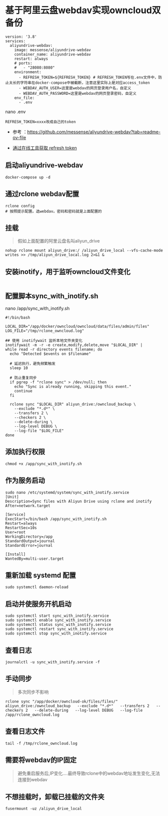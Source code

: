 # 基于阿里云盘webdav实现owncloud双备份
```shell
version: '3.8'
services:
  aliyundrive-webdav:
    image: messense/aliyundrive-webdav
    container_name: aliyundrive-webdav
    restart: always
    # ports:
    #   - "28080:8080"
    environment:
      - REFRESH_TOKEN=${REFRESH_TOKEN} # REFRESH_TOKEN写在.env文件中，防止太长的字符串在docker-compose中被截断，注意这里实际上是对应access_token
      - WEBDAV_AUTH_USER=这里是webdav的网页登录用户名，自定义
      - WEBDAV_AUTH_PASSWORD=这里是webdav的网页登录密码，自定义
    env_file:
      - .env 
```
nano .env
```shell
REFRESH_TOKEN=xxxx改成自己的token
```

- 参考 ：https://github.com/messense/aliyundrive-webdav?tab=readme-ov-file

- [通过在线工具获取 refresh token](https://messense-aliyundrive-webdav-backendrefresh-token-ucs0wn.streamlit.app/)

## 启动aliyundrive-webdav
```shell
docker-compose up -d 
```

## 通过rclone webdav配置
```shell
rclone config
# 按照提示配置。选webdav。密码和密码就是上面配置的
```

## 挂载
> 假如上面配置的阿里云盘名叫aliyun_drive
```shell
nohup rclone mount aliyun_drive:/ /aliyun_drive_local --vfs-cache-mode writes >> /tmp/aliyun_drive_local.log 2>&1 &
```

## 安装inotify，用于监听owncloud文件变化
```shell
```
## 配置脚本sync_with_inotify.sh
nano /app/sync_with_inotify.sh
```shell
#!/bin/bash

LOCAL_DIR="/app/docker/owncloud/owncloud/data/files/admin/files"
LOG_FILE="/tmp/rclone_owncloud.log"

## 使用 inotifywait 监听本地文件夹变化
inotifywait -m -r -e create,modify,delete,move "$LOCAL_DIR" |
while read -r directory events filename; do
  echo "Detected $events on $filename"

  # 延迟执行，避免频繁触发
  sleep 10

  # 防止重复同步
  if pgrep -f "rclone sync" > /dev/null; then
    echo "Sync is already running, skipping this event."
    continue
  fi

  rclone sync "$LOCAL_DIR" aliyun_drive:/owncloud_backup \
    --exclude "*.d*" \
    --transfers 2 \
    --checkers 2 \
    --delete-during \
    --log-level DEBUG \
    --log-file "$LOG_FILE"
done
```

## 添加执行权限
```shell
chmod +x /app/sync_with_inotify.sh
```

## 作为服务启动
```shell
sudo nano /etc/systemd/system/sync_with_inotify.service
[Unit]
Description=Sync files with Aliyun Drive using rclone and inotify
After=network.target

[Service]
ExecStart=/bin/bash /app/sync_with_inotify.sh
Restart=always
RestartSec=10s
User=root
WorkingDirectory=/app
StandardOutput=journal
StandardError=journal

[Install]
WantedBy=multi-user.target
```

## 重新加载 systemd 配置
```shell
sudo systemctl daemon-reload
```

## 启动并使服务开机启动
```shell
sudo systemctl start sync_with_inotify.service
sudo systemctl enable sync_with_inotify.service
sudo systemctl status sync_with_inotify.service
sudo systemctl restart sync_with_inotify.service
sudo systemctl stop sync_with_inotify.service
```

## 查看日志
```shell
journalctl -u sync_with_inotify.service -f
```
## 手动同步
> 多次同步不影响
```shell
rclone sync "/app/docker/owncloud-ok/files/files/" aliyun_drive:/owncloud_backup   --exclude "*.d*"   --transfers 2   --checkers 2   --delete-during   --log-level DEBUG   --log-file /app/rclone_owncloud.log
```

## 查看日志文件
```shell
tail -f /tmp/rclone_owncloud.log
```

## 需要将webdav的IP固定
> 避免重启服务后,IP变化....最终导致rclone中的webdav地址发生变化,无法连接到webdav

## 不想挂载时，卸载已挂载的文件夹
```shell
fusermount -uz /aliyun_drive_local
```